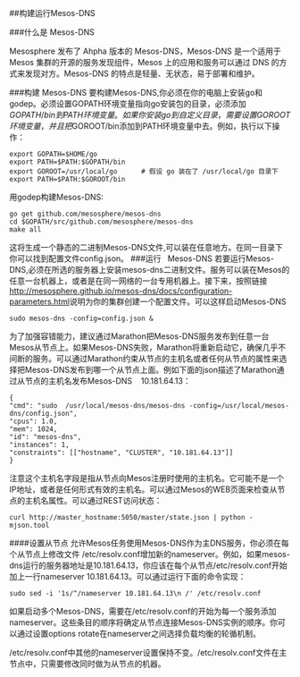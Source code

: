 ##构建运行Mesos-DNS

###什么是&nbsp;Mesos-DNS

Mesosphere 发布了 Ahpha 版本的 Mesos-DNS，Mesos-DNS 是一个适用于 Mesos 集群的开源的服务发现组件，Mesos 上的应用和服务可以通过 DNS 的方式来发现对方。Mesos-DNS 的特点是轻量、无状态，易于部署和维护。

###构建&nbsp;Mesos-DNS
要构建Mesos-DNS,你必须在你的电脑上安装go和godep。必须设置GOPATH环境变量指向go安装包的目录，必须添加$GOPATH/bin到PATH环境变量。如果你安装go到自定义目录，需要设置GOROOT环境变量，并且把$GOROOT/bin添加到PATH环境变量中去。例如，执行以下操作：
<pre><code>export GOPATH=$HOME/go
export PATH=$PATH:$GOPATH/bin
export GOROOT=/usr/local/go      # 假设 go 装在了 /usr/local/go 目录下
export PATH=$PATH:$GOROOT/bin
</code></pre>

用godep构建Mesos-DNS:
<pre><code>go get github.com/mesosphere/mesos-dns
cd $GOPATH/src/github.com/mesosphere/mesos-dns
make all
</code></pre>

这将生成一个静态的二进制Mesos-DNS文件,可以装在任意地方。在同一目录下你可以找到配置文件config.json。
###运行&nbsp;&nbsp;&nbsp;Mesos-DNS
若要运行Mesos-DNS,必须在所选的服务器上安装mesos-dns二进制文件。服务可以装在Mesos的任意一台机器上，或者是在同一网络的一台专用机器上。接下来，按照链接<http://mesosphere.github.io/mesos-dns/docs/configuration-parameters.html>说明为你的集群创建一个配置文件。可以这样启动Mesos-DNS
<pre><code>sudo mesos-dns -config=config.json &</code></pre>

为了加强容错能力，建议通过Marathon把Mesos-DNS服务发布到任意一台Mesos从节点上。如果Mesos-DNS失败，Marathon将重新启动它，确保几乎不间断的服务。可以通过Marathon约束从节点的主机名或者任何从节点的属性来选择把Mesos-DNS发布到哪一个从节点上面。例如下面的json描述了Marathon通过从节点的主机名发布Mesos-DNS&nbsp;&nbsp;&nbsp;&nbsp;10.181.64.13：
<pre><code>{
"cmd": "sudo  /usr/local/mesos-dns/mesos-dns -config=/usr/local/mesos-dns/config.json",
"cpus": 1.0, 
"mem": 1024,
"id": "mesos-dns",
"instances": 1,
"constraints": [["hostname", "CLUSTER", "10.181.64.13"]]
}</code></pre>

注意这个主机名字段是指从节点向Mesos注册时使用的主机名。它可能不是一个IP地址，或者是任何形式有效的主机名。可以通过Mesos的WEB页面来检查从节点的主机名属性。可以通过REST访问状态：
<pre><code>curl http://master_hostname:5050/master/state.json | python -mjson.tool</code></pre>

####设置从节点
允许Mesos任务使用Mesos-DNS作为主DNS服务，你必须在每个从节点上修改文件 /etc/resolv.conf增加新的nameserver。例如，如果mesos-dns运行的服务器地址是10.181.64.13，你应该在每个从节点/etc/resolv.conf开始加上一行nameserver 10.181.64.13。可以通过运行下面的命令实现：
<pre><code>sudo sed -i '1s/^/nameserver 10.181.64.13\n /' /etc/resolv.conf</code></pre>

如果启动多个Mesos-DNS，需要在/etc/resolv.conf的开始为每一个服务添加nameserver。这些条目的顺序将确定从节点连接Mesos-DNS实例的顺序。你可以通过设置options rotate在nameserver之间选择负载均衡的轮循机制。

/etc/resolv.conf中其他的nameserver设置保持不变。/etc/resolv.conf文件在主节点中，只需要修改同时做为从节点的机器。